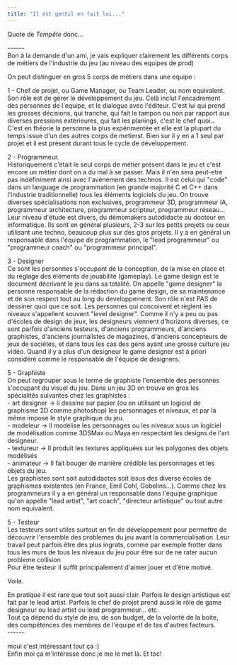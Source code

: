 ```yaml
---
title: "Il est gentil en fait lui..."
---
```


Quote de _Tempête_ donc...

\------  
Bon à la demande d'un ami, je vais expliquer clairement les différents corps
de métiers de l'industrie du jeu (au niveau des equipes de prod)

On peut distinguer en gros 5 corps de métiers dans une equipe :

1 - Chef de projet, ou Game Manager, ou Team Leader, ou nom equivalent.  
Son rôle est de gérer le développement du jeu. Celà inclut l'encadrement des
personnes de l'equipe, et le dialogue avec l'éditeur. C'est lui qui prend les
grosses décisions, qui tranche, qui fait le tampon ou non par rapport aux
diverses pressions extèrieures, qui fait les planings, c'est le chef quoi...  
C'est en théorie la personne la plus expérimentée et elle est la plupart du
temps issue d'un des autres corps de metierst. Bien sur il y en a 1 seul par
projet et il est présent durant tous le cycle de développement.

2 - Programmeur.  
Historiquement c'était le seul corps de métier présent dans le jeu et c'est
encore un métier dont on a du mal à se passer. Mais il n'en sera peut-etre pas
indéfiniment ainsi avec l'avènement des technos. Il est celui qui "code" dans
un language de programmation (en grande majorité C et C++ dans l'industrie
traditionnelle) tous les éléments logiciels du jeu. On trouve diverses
spécialisations non exclusives, programmeur 3D, programmeur IA, programmeur
architecture, programmeur scripteur, programmeur réseau... Leur niveau d'étude
est divers, du démomakers autodidacte au docteur en informatique. Ils sont en
général plusieurs, 2-3 sur les petits projets ou ceux utilisant une techno,
beaucoup plus sur des gros projets. Il y a en général un responsable dans
l'équipe de programmation, le "lead programmeur" ou "programmeur coach" ou
"programmeur principal".

3 - Designer  
Ce sont les personnes s'occupant de la conception, de la mise en place et du
réglage des éléments de jouabilité (gameplay). Le game design est le document
décrivant le jeu dans sa totalité. On appelle "game designer" la personne
responsable de la rédaction du game design, de sa maintenance et de son
respect tout au long du developpement. Son rôle n'est PAS de dessiner quoi que
ce soit. Les personnes qui concoivent et règlent les niveaux s'appellent
souvent "level designer". Comme il n'y a peu ou pas d'écoles de design de
jeux, les designeurs viennent d'horizons diverses, ce sont parfois d'anciens
testeurs, d'anciens programmeurs, d'anciens graphistes, d'anciens journalistes
de magazines, d'anciens concepteurs de jeux de sociétés, et dans tous les cas
des gens ayant une grosse culture jeu vidéo. Quand il y a plus d'un designeur
le game designer est à priori considéré comme le responsable de l'équipe de
designers.

5 - Graphiste  
On peut regrouper sous le terme de graphiste l'ensemble des personnes
s'occupant du visuel du jeu. Dans un jeu 3D on trouve en gros les spécialités
suivantes chez les graphistes :  
\- art designer -> il dessine sur papier (ou en utilisant un logiciel de
graphisme 2D comme photoshop) les personnages et niveaux, et par là même
impose le style graphique du jeu.  
\- modeleur -> Il modélise les personnages ou les niveaux sous un logiciel de
modélisation comme 3DSMax ou Maya en respectant les designs de l'art
designeur.  
\- textureur -> Il produit les textures appliquées sur les polygones des
objets modélisés  
\- animateur -> Il fait bouger de manière crédible les personnages et les
objets du jeu.  
Les graphistes sont soit autodidactes soit issus des diverse écoles de
graphismes existentes (en France, Emil Cohl, Gobelins...). Comme chez les
programmeurs il y a en général un responsable dans l'équipe graphique qu'on
appelle "lead artist", "art coach", "directeur artistique" ou tout autre nom
equivalent.

5 - Testeur  
Les testeurs sont utiles surtout en fin de développement pour permettre de
découvrir l'ensemble des problemes du jeu avant la commercialisation. Leur
travail peut parfois être des plus ingrats, comme par exemple frotter dans
tous les murs de tous les niveaux du jeu pour être sur de ne rater aucun
probleme collision  
Pour être testeur il suffit principalement d'aimer jouer et d'être motivé.

Voila.

En pratique il est rare que tout soit aussi clair. Parfois le design
artistique est fait par le lead artist. Parfois le chef de projet prend aussi
le rôle de game designeur ou lead artist ou lead programmeur... etc.  
Tout ça dépend du style de jeu, de son budget, de la volonté de la boite, des
compétences des membres de l'équipe et de tas d'autres facteurs.  
\------

moui c'est intéressant tout ça :)  
Enfin moi ça m'intéresse donc je me le met là. Et toc!

